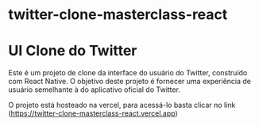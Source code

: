 # twitter-clone-masterclass-react
# UI Clone do Twitter
Este é um projeto de clone da interface do usuário do Twitter, construído com React Native. O objetivo deste projeto é fornecer uma experiência de usuário semelhante à do aplicativo oficial do Twitter.

O projeto está hosteado na vercel, para acessá-lo basta clicar no link 
(https://twitter-clone-masterclass-react.vercel.app)
